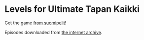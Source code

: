Levels for Ultimate Tapan Kaikki
================================

Get the game [from suomipelit](https://github.com/suomipelit/ultimatetapankaikki)!

Episodes downloaded from [the internet archive](https://web.archive.org/web/20010205072100fw_/http://errorfree.eu.org/tkstuff.html).
